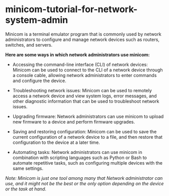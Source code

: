 # minicom-tutorial-for-network-system-admin
Minicom is a terminal emulator program that is commonly used by network administrators to configure and manage network devices such as routers, switches, and servers.

**Here are some ways in which network administrators use minicom:**
- Accessing the command-line interface (CLI) of network devices: Minicom can be used to connect to the CLI of a network device through a console cable, allowing network administrators to enter commands and configure the device.

- Troubleshooting network issues: Minicom can be used to remotely access a network device and view system logs, error messages, and other diagnostic information that can be used to troubleshoot network issues.

- Upgrading firmware: Network administrators can use minicom to upload new firmware to a device and perform firmware upgrades.

- Saving and restoring configuration: Minicom can be used to save the current configuration of a network device to a file, and then restore that configuration to the device at a later time.

- Automating tasks: Network administrators can use minicom in combination with scripting languages such as Python or Bash to automate repetitive tasks, such as configuring multiple devices with the same settings.

_Note: Minicom is just one tool among many that Network administrator can use, and it might not be the best or the only option depending on the device or the task at hand._
